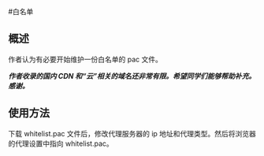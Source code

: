 #白名单


概述 
-----
作者认为有必要开始维护一份白名单的 pac 文件。

***作者收录的国内 CDN 和“云”相关的域名还非常有限。希望同学们能够帮助补充。感谢。***

使用方法
---------

下载 whitelist.pac 文件后，修改代理服务器的 ip 地址和代理类型。然后将浏览器的代理设置中指向 whitelist.pac。

